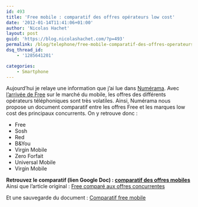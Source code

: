 ```yaml
---
id: 493
title: 'Free mobile : comparatif des offres opérateurs low cost'
date: '2012-01-14T11:41:06+01:00'
author: 'Nicolas Hachet'
layout: post
guid: 'https://blog.nicolashachet.com/?p=493'
permalink: /blog/telephone/free-mobile-comparatif-des-offres-operateurs-low-cost/
dsq_thread_id:
    - '1285641201'

categories:
    - Smartphone
---
```


Aujourd’hui je relaye une information que j’ai lue dans [Numérama](https://www.numerama.com/magazine/21265-free-mobile-compare-aux-offres-concurrentes.html). Avec [l’arrivée de Free](https://mobile.free.fr/) sur le marché du mobile, les offres des différents opérateurs téléphoniques sont très volatiles. Ainsi, Numérama nous propose un document comparatif entre les offres Free et les marques low cost des principaux concurrents. On y retrouve donc :

- Free
- Sosh
- Red
- B&amp;You
- Virgin Mobile
- Zero Forfait
- Universal Mobile
- Virgin Mobile

**Retrouvez le comparatif (lien Google Doc) : [comparatif des offres mobiles](https://docs.google.com/spreadsheet/ccc?key=0Aml9r1Itofe4dE9peG9XLWZiX0N4OGN0OWJsQ1Y1UFE#gid=0)**  
Ainsi que l’article original : [Free comparé aux offres concurrentes](https://www.numerama.com/magazine/21265-free-mobile-compare-aux-offres-concurrentes.html)

Et une sauvegarde du document : [Comparatif free mobile](/wp-content/uploads/2012/01/Comparatif%20Free%20Mobile.xls)
